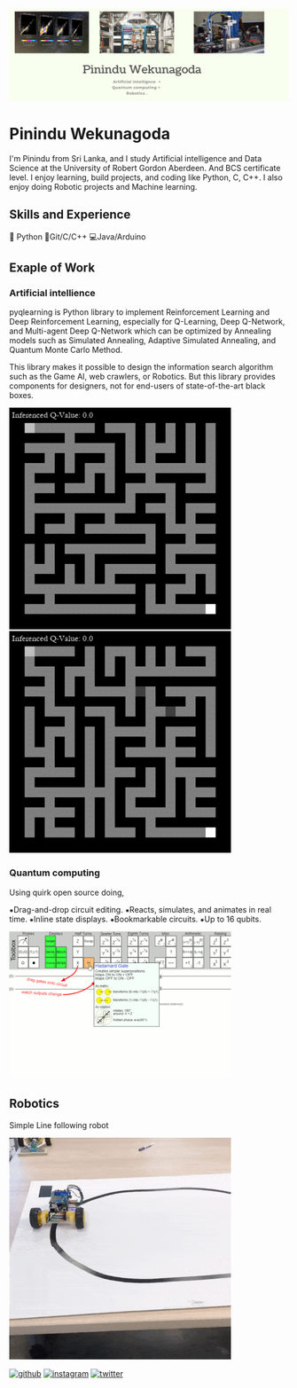 ![Artificial intelligence and Data Science](https://github.com/pininduwk/pininduwk/blob/main/Pinindu%20Wekunagoda%20(2).png)
  
  # Pinindu Wekunagoda 

I'm Pinindu from Sri Lanka, and I study Artificial intelligence and Data Science at the University of Robert Gordon Aberdeen. And BCS certificate level. I enjoy learning, build projects, and coding like Python, C, C++. I also enjoy doing Robotic projects and Machine learning.

## Skills and Experience
🐍 Python
🌟Git/C/C++
💻Java/Arduino

## Exaple of Work
### Artificial intellience 
 
 pyqlearning is Python library to implement Reinforcement Learning and Deep Reinforcement Learning, especially for Q-Learning, Deep Q-Network, and Multi-agent Deep Q-Network which can be optimized by Annealing models such as Simulated Annealing, Adaptive Simulated Annealing, and Quantum Monte Carlo Method.

This library makes it possible to design the information search algorithm such as the Game AI, web crawlers, or Robotics. But this library provides components for designers, not for end-users of state-of-the-art black boxes.

<img src="https://github.com/pininduwk/pininduwk/blob/main/DQN_single_agent_goal_compressed-loop.gif" width="400" />
<img src="https://github.com/pininduwk/pininduwk/blob/main/DQN_multi_agent_demo_goal_enemy_2-compressed.gif" width="400" />
 
 
### Quantum computing 
Using quirk open source doing,

⁕Drag-and-drop circuit editing.
⁕Reacts, simulates, and animates in real time.
⁕Inline state displays.
⁕Bookmarkable circuits.
⁕Up to 16 qubits.


<img src="https://github.com/pininduwk/pininduwk/blob/main/usage-quirk.gif" width="400" />

## Robotics 

Simple Line following robot

<img src="https://github.com/pininduwk/pininduwk/blob/main/lineFollower.gif" width="400" />



[<img src='https://cdn.jsdelivr.net/npm/simple-icons@3.0.1/icons/github.svg' alt='github' height='40'>](https://github.com/pininduwk)  [<img src='https://cdn.jsdelivr.net/npm/simple-icons@3.0.1/icons/instagram.svg' alt='instagram' height='40'>](https://www.instagram.com/pinindu__/)  [<img src='https://cdn.jsdelivr.net/npm/simple-icons@3.0.1/icons/twitter.svg' alt='twitter' height='40'>](https://twitter.com/pininduW)  

